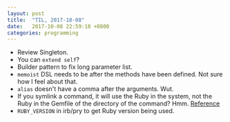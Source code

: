 ```yaml
---
layout: post
title:  "TIL, 2017-10-08"
date:   2017-10-08 22:59:18 +0800
categories: programming
---
```


- Review Singleton.
- You can `extend self`?
- Builder pattern to fix long parameter list.
- `memoist` DSL needs to be after the methods have been defined. Not sure how I feel about that.
- `alias` doesn't have a comma after the arguments. Wut.
- If you symlink a command, it will use the Ruby in the system, not the Ruby in the Gemfile of the directory of the command? Hmm. [Reference](https://github.com/rbenv/rbenv/issues/405)
- `RUBY_VERSION` in irb/pry to get Ruby version being used.
